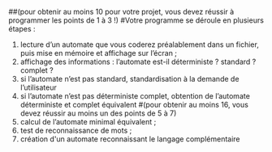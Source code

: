 ##(pour obtenir au moins 10 pour votre projet, vous devez réussir à programmer les points de 1 à 3 !)
#Votre programme se déroule en plusieurs étapes :
1.	lecture d’un automate que vous coderez préalablement dans un fichier, puis mise en mémoire et affichage sur l’écran ;
2.	affichage des informations : l’automate est-il déterministe ? standard ? complet ?
3.	si l’automate n’est pas standard, standardisation à la demande de l’utilisateur
4.	si l’automate n’est pas déterministe complet, obtention de l’automate déterministe et complet équivalent 
#(pour obtenir au moins 16, vous devez réussir au moins un des points  de 5 à 7) 
5.	calcul de l’automate minimal équivalent ;
6.	test de reconnaissance de mots ;
7.	création d'un automate reconnaissant le langage complémentaire
